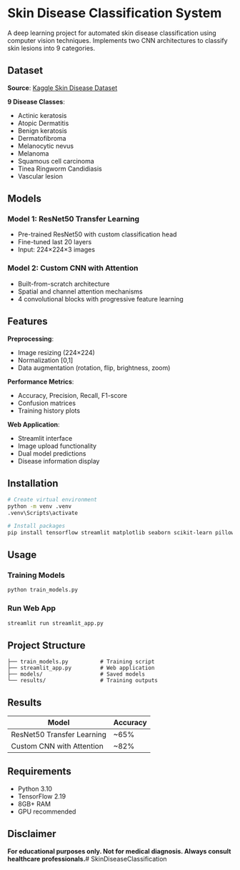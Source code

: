 # Skin Disease Classification System

A deep learning project for automated skin disease classification using computer vision techniques. Implements two CNN architectures to classify skin lesions into 9 categories.

## Dataset

**Source**: [Kaggle Skin Disease Dataset](https://www.kaggle.com/datasets/riyaelizashaju/skin-disease-classification-image-dataset)

**9 Disease Classes**:
- Actinic keratosis
- Atopic Dermatitis  
- Benign keratosis
- Dermatofibroma
- Melanocytic nevus
- Melanoma
- Squamous cell carcinoma
- Tinea Ringworm Candidiasis
- Vascular lesion

## Models

### Model 1: ResNet50 Transfer Learning
- Pre-trained ResNet50 with custom classification head
- Fine-tuned last 20 layers
- Input: 224×224×3 images

### Model 2: Custom CNN with Attention
- Built-from-scratch architecture
- Spatial and channel attention mechanisms
- 4 convolutional blocks with progressive feature learning

## Features

**Preprocessing**:
- Image resizing (224×224)
- Normalization [0,1]
- Data augmentation (rotation, flip, brightness, zoom)

**Performance Metrics**:
- Accuracy, Precision, Recall, F1-score
- Confusion matrices
- Training history plots

**Web Application**:
- Streamlit interface
- Image upload functionality
- Dual model predictions
- Disease information display

## Installation

```bash
# Create virtual environment
python -m venv .venv
.venv\Scripts\activate

# Install packages
pip install tensorflow streamlit matplotlib seaborn scikit-learn pillow opencv-python kagglehub numpy
```

## Usage

### Training Models
```bash
python train_models.py
```

### Run Web App
```bash
streamlit run streamlit_app.py
```

## Project Structure
```
├── train_models.py          # Training script
├── streamlit_app.py         # Web application
├── models/                  # Saved models
└── results/                 # Training outputs
```

## Results

| Model | Accuracy |
|-------|-------------------|
| ResNet50 Transfer Learning | ~65% |
| Custom CNN with Attention | ~82% |

## Requirements

- Python 3.10
- TensorFlow 2.19
- 8GB+ RAM
- GPU recommended

## Disclaimer

 **For educational purposes only. Not for medical diagnosis. Always consult healthcare professionals.**#   S k i n D i s e a s e C l a s s i f i c a t i o n  
 